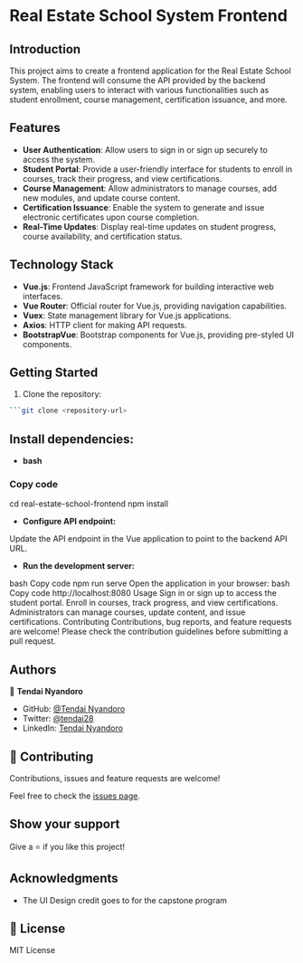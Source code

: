 # Real Estate School System Frontend

## Introduction

This project aims to create a frontend application for the Real Estate School System. The frontend will consume the API provided by the backend system, enabling users to interact with various functionalities such as student enrollment, course management, certification issuance, and more.

## Features

- **User Authentication**: Allow users to sign in or sign up securely to access the system.
- **Student Portal**: Provide a user-friendly interface for students to enroll in courses, track their progress, and view certifications.
- **Course Management**: Allow administrators to manage courses, add new modules, and update course content.
- **Certification Issuance**: Enable the system to generate and issue electronic certificates upon course completion.
- **Real-Time Updates**: Display real-time updates on student progress, course availability, and certification status.

## Technology Stack

- **Vue.js**: Frontend JavaScript framework for building interactive web interfaces.
- **Vue Router**: Official router for Vue.js, providing navigation capabilities.
- **Vuex**: State management library for Vue.js applications.
- **Axios**: HTTP client for making API requests.
- **BootstrapVue**: Bootstrap components for Vue.js, providing pre-styled UI components.

## Getting Started

1. Clone the repository:

```bash
```git clone <repository-url>
```


## Install dependencies:
- **bash**
### Copy code
cd real-estate-school-frontend
npm install
- **Configure API endpoint:**

Update the API endpoint in the Vue application to point to the backend API URL.

- **Run the development server:**

bash
Copy code
npm run serve
Open the application in your browser:
bash
Copy code
http://localhost:8080
Usage
Sign in or sign up to access the student portal.
Enroll in courses, track progress, and view certifications.
Administrators can manage courses, update content, and issue certifications.
Contributing
Contributions, bug reports, and feature requests are welcome! Please check the contribution guidelines before submitting a pull request.




## Authors

👤 **Tendai Nyandoro**

- GitHub: [@Tendai Nyandoro](https://github.com/tnyandoro)
- Twitter: [@tendai28](https://twitter.com/tendai28)
- LinkedIn: [Tendai Nyandoro](https://www.linkedin.com/in/tendai-nyandoro/)

## 🤝 Contributing

Contributions, issues and feature requests are welcome!

Feel free to check the [issues page](https://github.com/tnyandoro/real-school-ui/issues/).

## Show your support

Give a ⭐️ if you like this project!

## Acknowledgments

- The UI Design credit goes to for the capstone program


## 📝 License

MIT License

